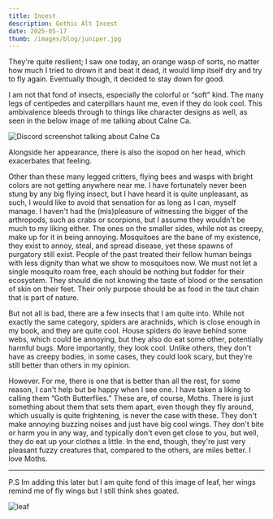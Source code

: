 ```yaml
---
title: Incest
description: Gothic Alt Incest
date: 2025-05-17
thumb: /images/blog/juniper.jpg
---
```


They're quite resilient; I saw one today, an orange wasp of sorts, no matter how much I tried to drown it and beat it dead, it would limp itself dry and try to fly again. Eventually though, it decided to stay down for good.

I am not that fond of insects, especially the colorful or “soft” kind. The many legs of centipedes and caterpillars haunt me, even if they do look cool. This ambivalence bleeds through to things like character designs as well, as seen in the below image of me talking about Calne Ca.

![Discord screenshot talking about Calne Ca](https://lel.hadsex.today/77gJ8BxWj.png)

Alongside her appearance, there is also the isopod on her head, which exacerbates that feeling.

Other than these many legged critters, flying bees and wasps with bright colors are not getting anywhere near me. I have fortunately never been stung by any big flying insect, but I have heard it is quite unpleasant, as such, I would like to avoid that sensation for as long as I can, myself manage.
I haven't had the (mis)pleasure of witnessing the bigger of the arthropods, such as crabs or scorpions, but I assume they wouldn't be much to my liking either.
The ones on the smaller sides, while not as creepy, make up for it in being annoying. Mosquitoes are the bane of my existence, they exist to annoy, steal, and spread disease, yet these spawns of purgatory still exist. People of the past treated their fellow human beings with less dignity than what we show to mosquitoes now. We must not let a single mosquito roam free, each should be nothing but fodder for their ecosystem. They should die not knowing the taste of blood or the sensation of skin on their feet. Their only purpose should be as food in the taut chain that is part of nature.

But not all is bad, there are a few insects that I am quite into. While not exactly the same category, spiders are arachnids, which is close enough in my book, and they are quite cool. House spiders do leave behind some webs, which could be annoying, but they also do eat some other, potentially harmful bugs. More importantly, they look cool. Unlike others, they don't have as creepy bodies, in some cases, they could look scary, but they're still better than others in my opinion.

However. For me, there is one that is better than all the rest, for some reason, I can't help but be happy when I see one. I have taken a liking to calling them “Goth Butterflies.” These are, of course, Moths.
There is just something about them that sets them apart, even though they fly around, which usually is quite frightening, is never the case with these. They don't make annoying buzzing noises and just have big cool wings. They don't bite or harm you in any way, and typically don't even get close to you, but well, they do eat up your clothes a little. In the end, though, they're just very pleasant fuzzy creatures that, compared to the others, are miles better. I love Moths.

---

P.S Im adding this later but I am quite fond of this image of leaf, her wings remind me of fly wings but I still think shes goated.

![leaf](/images/blog/incest/leaf.jpg)
